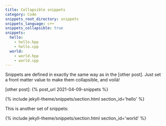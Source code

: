 ```yaml
---
title: Collapsible snippets
category: Code
snippets_root_directory: snippets
snippets_language: c++
snippets_collapsible: true
snippets:
  hello:
    - hello.hpp
    - hello.cpp
  world:
    - world.hpp
    - world.cpp
---
```

Snippets are defined in exactly the same way as in the [other post].
Just set a front matter value to make them collapsible, and voilà!

[other post]: {% post_url 2021-04-09-snippets %}

{% include jekyll-theme/snippets/section.html section_id='hello' %}

This is another set of snippets:

{% include jekyll-theme/snippets/section.html section_id='world' %}
